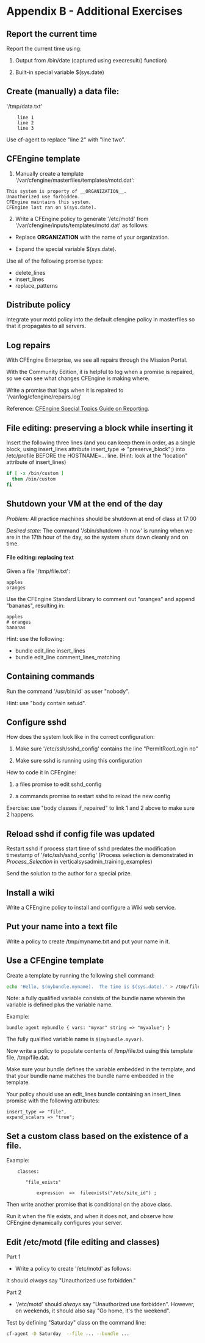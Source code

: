
<!---
Filename: 958-000-Part-Title-0000-Additional\_Exercises.md
-->

# Appendix B - Additional Exercises



<!---
Filename: 958-010-Exercises-0020-Exercise.exr.md
-->

## Report the current time 

Report the current time using:

1. Output from /bin/date (captured using execresult() function)

2. Built-in special variable $(sys.date)



<!---
Filename: 958-010-Exercises-0030-Exercise.exr.md
-->

## Create (manually) a data file:

   '/tmp/data.txt'

        line 1
        line 2
        line 3

Use cf-agent to replace "line 2" with "line two".



<!---
Filename: 958-010-Exercises-0040-Exercise.exr.md
-->

## CFEngine template

1. Manually create a template '/var/cfengine/masterfiles/templates/motd.dat':

```cfengine3
This system is property of __ORGANIZATION__.
Unauthorized use forbidden.
CFEngine maintains this system.
CFEngine last ran on $(sys.date).
```

2. Write a CFEngine policy to generate '/etc/motd' from '/var/cfengine/inputs/templates/motd.dat' as follows:

* Replace __ORGANIZATION__ with the name of your organization.

* Expand the special variable $(sys.date).

Use all of the following promise types:

* delete_lines
* insert_lines
* replace_patterns




<!---
Filename: 958-010-Exercises-0050-Exercise.exr.md
-->

## Distribute policy

Integrate your motd policy into the default cfengine policy in masterfiles so that it propagates to all servers.



<!---
Filename: 958-010-Exercises-0060-Exercise.exr.md
-->

## Log repairs

With CFEngine Enterprise, we see all repairs through the Mission Portal.

With the Community Edition, it is helpful to log when a promise is repaired, so we can see what changes CFEngine is making where.

Write a promise that logs when it is repaired to '/var/log/cfengine/repairs.log'

Reference: [CFEngine Special Topics Guide on Reporting](https://auth.cfengine.com/archive/manuals/st-reporting).



<!---
Filename: 958-010-Exercises-0070-Exercise.exr.md
-->

## File editing: preserving a block while inserting it

Insert the following three lines (and you can keep them in order, as a single block, using insert_lines attribute insert_type => "preserve_block";) into /etc/profile BEFORE the HOSTNAME=... line.  (Hint: look at the "location" attribute of insert_lines)

```bash
if [ -x /bin/custom ]
  then /bin/custom
fi
```




<!---
Filename: 958-010-Exercises-0080-Exercise.exr.md
-->

## Shutdown your VM at the end of the day

*Problem:*  All practice machines should be shutdown at end of class at 17:00

*Desired state:*  The command '/sbin/shutdown -h now' is running when we are in the 17th hour of the day, so the system shuts down cleanly and on time.



<!---
Filename: 958-010-Exercises-0090-Exercise.exr.md
-->

#### File editing: replacing text

Given a file '/tmp/file.txt':

```text
apples
oranges
```

Use the CFEngine Standard Library to comment out "oranges" and append "bananas", resulting in:

```text
apples
# oranges
bananas
```

Hint: use the following:
* bundle edit_line insert_lines
* bundle edit_line comment_lines_matching



<!---
Filename: 958-010-Exercises-0100-Exercise.exr.md
-->

## Containing commands

Run the command '/usr/bin/id' as user "nobody".

Hint: use "body contain setuid".



<!---
Filename: 958-010-Exercises-0110-Exercise.exr.md
-->

## Configure sshd

How does the system look like in the correct configuration:

1. Make sure '/etc/ssh/sshd\_config' contains the line "PermitRootLogin no"

2. Make sure sshd is running using this configuration

How to code it in CFEngine:

1. a files promise to edit sshd\_config

2. a commands promise to restart sshd to reload the new config

Exercise:  use "body classes if\_repaired" to link 1 and 2 above to make sure 2 happens.




<!---
Filename: 958-010-Exercises-0120-Exercise.exr.md
-->

## Reload sshd if config file was updated

Restart sshd if process start time of sshd predates the modification timestamp of '/etc/ssh/sshd\_config' (Process selection is demonstrated in *Process_Selection* in verticalsysadmin\_training\_examples)

Send the solution to the author for a special prize.



<!---
Filename: 958-010-Exercises-0130-Exercise.exr.md
-->

## Install a wiki

Write a CFEngine policy to install and configure a Wiki web service.



<!---
Filename: 958-010-Exercises-0150-Exercise.exr.md
-->

## Put your name into a text file

Write a policy to create /tmp/myname.txt and put your name in it.  



<!---
Filename: 958-010-Exercises-0160-Exercise.exr.md
-->

## Use a CFEngine template

Create a template by running the following shell command:

```bash
echo 'Hello, $(mybundle.myname).  The time is $(sys.date).' > /tmp/file.dat
```


Note: a fully qualified variable consists of the bundle name wherein the variable is defined plus the variable name.

Example:

```cfengine3
bundle agent mybundle { vars: "myvar" string => "myvalue"; }
```

The fully qualified variable name is `$(mybundle.myvar)`.

Now write a policy to populate contents of /tmp/file.txt using this template file, /tmp/file.dat.

Make sure your bundle defines the variable embedded in the template, and that your bundle name matches the bundle name embedded in the template.

Your policy should use an edit_lines bundle containing an insert_lines promise with the following attributes:

```cfengine3
insert_type => "file",
expand_scalars => "true";
```



<!---
Filename: 958-010-Exercises-0170-Exercise.exr.md
-->

## Set a custom class based on the existence of a file. 

Example:

```cfengine3
    classes:

       "file_exists"

           expression  =>  fileexists("/etc/site_id") ;
```

Then write another promise that is conditional on the above class.

Run it when the file exists, and when it does not, and observe how CFEngine dynamically configures your server.



<!---
Filename: 958-010-Exercises-0180-Exercise.exr.md
-->

## Edit /etc/motd (file editing and classes)

Part 1

* Write a policy to create '/etc/motd' as follows:

It should *always* say "Unauthorized use forbidden."

Part 2

* '/etc/motd' should *always* say "Unauthorized use forbidden". However, on weekends, it should also say "Go home, it's the weekend".

Test by defining "Saturday" class on the command line:

```bash
cf-agent -D Saturday  --file ... --bundle ...
```


